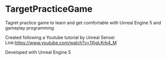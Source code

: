 # TargetPracticeGame

Tagret practice game to learn and get comfortable with Unreal Engine 5 and gameplay programming

Created following a Youtube tutorial by Unreal Sensei
Link:https://www.youtube.com/watch?v=1XjgLKrb4_M
 
Developed with Unreal Engine 5
